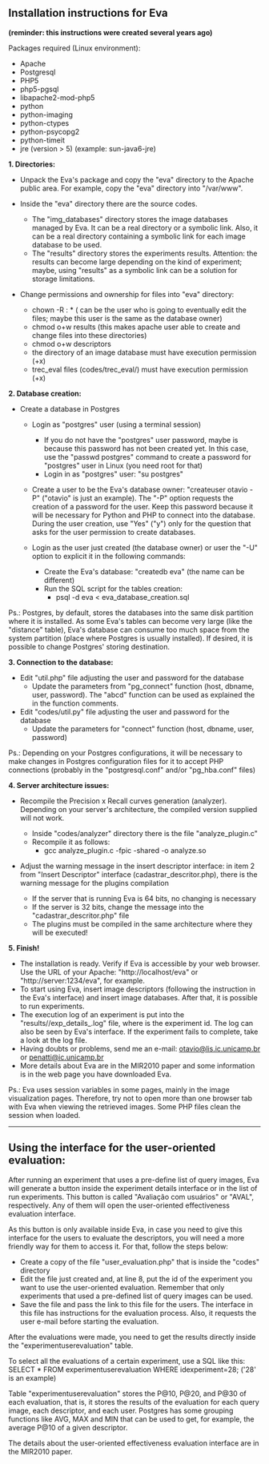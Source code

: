 ## Installation instructions for Eva
**(reminder: this instructions were created several years ago)**

Packages required (Linux environment):
- Apache
- Postgresql
- PHP5
- php5-pgsql
- libapache2-mod-php5
- python
- python-imaging
- python-ctypes
- python-psycopg2
- python-timeit
- jre (version > 5) (example: sun-java6-jre)


**1. Directories:**
 - Unpack the Eva's package and copy the "eva" directory to the Apache public area. For example, copy the "eva" directory into "/var/www".
 - Inside the "eva" directory there are the source codes.
    - The "img_databases" directory stores the image databases managed by Eva. It can be a real directory or a symbolic link. Also, it can be a real directory containing a symbolic link for each image database to be used.
    - The "results" directory stores the experiments results. Attention: the results can become large depending on the kind of experiment; maybe, using "results" as a symbolic link can be a solution for storage limitations.

 - Change permissions and ownership for files into "eva" directory:
    - chown -R <user>:<group> * (<user> can be the user who is going to eventually edit the files; maybe this user is the same as the database owner)
    - chmod o+w results         (this makes apache user able to create and change files into these directories)
    - chmod o+w descriptors
    - the directory of an image database must have execution permission (+x)
    - trec_eval files (codes/trec_eval/) must have execution permission (+x)


**2. Database creation:**
 - Create a database in Postgres
    - Login as "postgres" user (using a terminal session)
       - If you do not have the "postgres" user password, maybe is because this password has not been created yet. In this case, use the "passwd postgres" command to create a password for "postgres" user in Linux (you need root for that)
       - Login in as "postgres" user: "su postgres"
    - Create a user to be the Eva's database owner: "createuser otavio -P" ("otavio" is just an example). The "-P" option requests the creation of a password for the user. Keep this password because it will be necessary for Python and PHP to connect into the database. During the user creation, use "Yes" ("y") only for the question that asks for the user permission to create databases.

    - Login as the user just created (the database owner) or user the "-U" option to explicit it in the following commands:
       - Create the Eva's database: "createdb eva" (the name can be different)
       - Run the SQL script for the tables creation:
           - psql -d eva < eva_database_creation.sql

Ps.: Postgres, by default, stores the databases into the same disk partition where it is installed. As some Eva's tables can become very large (like the "distance" table), Eva's database can consume too much space from the system partition (place where Postgres is usually installed). If desired, it is possible to change Postgres' storing destination.


**3. Connection to the database:**
  - Edit "util.php" file adjusting the user and password for the database
     - Update the parameters from "pg_connect" function (host, dbname, user, password). The "abcd" function can be used as explained the in the function comments.
  - Edit "codes/util.py" file adjusting the user and password for the database
     - Update the parameters for "connect" function (host, dbname, user, password)
   
Ps.: Depending on your Postgres configurations, it will be necessary to make changes in Postgres configuration files for it to accept PHP connections (probably in the "postgresql.conf" and/or "pg_hba.conf" files)


**4. Server architecture issues:**
  - Recompile the Precision x Recall curves generation (analyzer). Depending on your server's architecture, the compiled version supplied will not work.
    - Inside "codes/analyzer" directory there is the file "analyze_plugin.c"
    - Recompile it as follows:
       - gcc analyze_plugin.c -fpic -shared -o analyze.so

  - Adjust the warning message in the insert descriptor interface: in item 2 from "Insert Descriptor" interface (cadastrar_descritor.php), there is the warning message for the plugins compilation
    - If the server that is running Eva is 64 bits, no changing is necessary
    - If the server is 32 bits, change the message into the "cadastrar_descritor.php" file
    - The plugins must be compiled in the same architecture where they will be executed!

**5. Finish!**
  - The installation is ready. Verify if Eva is accessible by your web browser. Use the URL of your Apache: "http://localhost/eva" or "http://server:1234/eva", for example.
  - To start using Eva, insert image descriptors (following the instruction in the Eva's interface) and insert image databases. After that, it is possible to run experiments.
  - The execution log of an experiment is put into the "results/<id>/exp_details_<id>.log" file, where <id> is the experiment id. The log can also be seen by Eva's interface. If the experiment fails to complete, take a look at the log file.
  - Having doubts or problems, send me an e-mail: otavio@lis.ic.unicamp.br or penatti@ic.unicamp.br
  - More details about Eva are in the MIR2010 paper and some information is in the web page you have downloaded Eva.

Ps.: Eva uses session variables in some pages, mainly in the image visualization pages. Therefore, try not to open more than one browser tab with Eva when viewing the retrieved images. Some PHP files clean the session when loaded.




--------------------- 
## Using the interface for the user-oriented evaluation:

After running an experiment that uses a pre-define list of query images, Eva will generate a button inside the experiment details interface or in the list of run experiments. This button is called "Avaliação com usuários" or "AVAL", respectively. Any of them will open the user-oriented effectiveness evaluation interface.

As this button is only available inside Eva, in case you need to give this interface for the users to evaluate the descriptors, you will need a more friendly way for them to access it.
For that, follow the steps below:
  - Create a copy of the file "user_evaluation.php" that is inside the "codes" directory
  - Edit the file just created and, at line 8, put the id of the experiment you want to use the user-oriented evaluation. Remember that only experiments that used a pre-defined list of query images can be used.
  - Save the file and pass the link to this file for the users. The interface in this file has instructions for the evaluation process. Also, it requests the user e-mail before starting the evaluation.

After the evaluations were made, you need to get the results directly inside the "experimentuserevaluation" table.

To select all the evaluations of a certain experiment, use a SQL like this:
SELECT * FROM experimentuserevaluation WHERE idexperiment=28;   ('28' is an example)

Table "experimentuserevaluation" stores the P@10, P@20, and P@30 of each evaluation, that is, it stores the results of the evaluation for each query image, each descriptor, and each user.
Postgres has some grouping functions like AVG, MAX and MIN that can be used to get, for example, the average P@10 of a given descriptor.

The details about the user-oriented effectiveness evaluation interface are in the MIR2010 paper.

